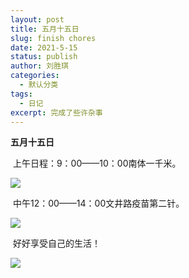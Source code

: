 ```yaml
---
layout: post
title: 五月十五日
slug: finish chores 
date: 2021-5-15
status: publish
author: 刘胜琪
categories: 
  - 默认分类
tags: 
  - 日记
excerpt: 完成了些许杂事
---
```




**五月十五日**

​	上午日程：9：00——10：00南体一千米。

![](https://im0-tub-com.yandex.net/i?id=bb3d39ace1f27b5805dac0a4abaa5a2f&n=13)

​	中午12：00——14：00文井路疫苗第二针。

![](https://im0-tub-com.yandex.net/i?id=3917564d5c102d462729d464737df9c5&n=13)

​	好好享受自己的生活！

![](https://yandex-images.clstorage.net/Bh5T3I181/60287cckNkw/dwWq2O9ZRLvrDNtWHH64kXca73VBCoA1jm6S4VfIKJHE-0Vr_fGaYoJ8ZclgieZs9uSjCFp6H-QWxtk7zAcNsLRCuwwviUBu6RlZAQuwdh8s0eH7nkKePYT_huNDnzoXEWzSZLJg2XwaIrAd-VFuMaI3Y46H5dLnHAILsg2CkHnuHyOU5s9Ke6PeHhUePPPdathgORlFFr0FuYtrztc0RN-qk6m4vdE3VC97nXUZpHHofG_Nz2XUotXMA3eMwBqxr94lV-xDx3zhnF8aFL_6Fq1QrTATzBp1zDrKK8wb98UaIZerNDgSslyj8RW4H-e76bKmQ4Sv1K4eyku3RM1e-OVXqtHqyQnzaRyXVNU3d9Sg0qQ40YmV_EsyA-zLEP1AlGdU67T4GnOeaTRVf1ou_yexo8PL6prlnsSK_8OJ3vHlHaNTJInPPmucWdWfsfqa7RjkNVgDnjTCs4xpg1YxiRujV2L_8hs0mmp-3TmWpDHhNecLzyRW5ZkChjXEABY4aBOjGWLDyLOk3VBY27vwXKXcKHKbgB59grwNKAjQf8KcZd9oMLCf8prp_R5xHmT4qnDmicHoW-HagwT-Qk8Xs-0d49BrTgA7LJ4YHBn3c1foXOz6mwTRfseyDyAMGzmF365XaXv6mnSZbHNY_VGo86K5ZAEPI94om4qBuIJAknptW-dRqwQPeWreldpdfXgTpF2svBRJlLqEsMSlwNa2zhLjHCc_OBA_nWLx3TIRoP9ns6INDqYcqNOOyPaCiRY3o9qkFWzEibpuVNhbmnx8VWxRJHrRDNuyy72Cpkld-Ebf5ZHm_P7T8NRmvdZyHC96YPPozE9lm-cVzcqwg8WSN6ZcJFjugU-1q5oYXdK3MREv0ux-0IgVdgazBaXIEzYJ2C0aZve53f-dqzlU8Nrn_e93o0SDZdLuXIRM_4TI1zaqU61cL4vCPmHel1bc_jpU6ZCqM9hG1rHMcExoTk)

